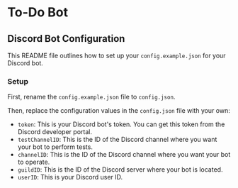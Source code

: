 # To-Do Bot

## Discord Bot Configuration

This README file outlines how to set up your `config.example.json` for your Discord bot.

### Setup

First, rename the `config.example.json` file to `config.json`.

Then, replace the configuration values in the `config.json` file with your own:

- `token`: This is your Discord bot's token. You can get this token from the Discord developer portal.
- `testChannelID`: This is the ID of the Discord channel where you want your bot to perform tests.
- `channelID`: This is the ID of the Discord channel where you want your bot to operate.
- `guildID`: This is the ID of the Discord server where your bot is located.
- `userID`: This is your Discord user ID.
